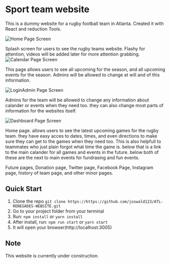 # Sport team website

This is a dummy website for a rugby football team in Atlanta. Created it with React and reduction Tools.

![Home Page Screen](/client/src/assets/img/readme/Capture1.PNG)

 Splash screen for users to see the rugby teams website. Flashy for attention, videos will be added later for more attention grabbing.
![Calendar Page Screen](/client/src/assets/img/readme/Capture2.PNG)

 This page allows users to see all upcoming for the season, and all upcoming events for the season. Admins will be allowed to change at will and of this information.
 
![LoginAdmin Page Screen](/client/src/assets/img/readme/Capture3.PNG)

 Admins for the team will be allowed to change any information about calander or events when they need too. they can also change most parts of information for the websites itself.
 
![Dashboard Page Screen](/client/src/assets/img/readme/Capture4.PNG)

 Home page. allows users to see the latest upcoming games for the rugby team. they have easy acces to dates, times, and even directions to make sure they can get to the games when they need too. This is also helpfull to teammates who just plain forgot what time the game is. below that is a link to the main calander for all games and events in the future. below both of these are the next to main events for fundrasing and fun events.


 Future pages, Donation page, Twitter page, Facebook Page, Instagram page, history of team page, and other minor pages.




## Quick Start

1.  Clone the repo `git clone https://https://github.com/joswald123/ATL-RENEGADES-WEBSITE.git`
2.  Go to your project folder from your terminal
3.  Run: `npm install` or `yarn install`
4.  After install, run: `npm run start` or `yarn start`
5.  It will open your browser(http://localhost:3005)

## Note

This website is currently under construction.

